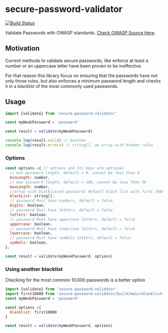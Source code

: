 # secure-password-validator
[![Build Status](https://travis-ci.com/fega/secure-password-validator.svg?branch=master)](https://travis-ci.com/fega/secure-password-validator)

Validate Passwords with OWASP standards. [Check OWASP Source Here](https://owasp-top-10-proactive-controls-2018.readthedocs.io/en/latest/c6-implement-digital-identity.html#level-1-passwords).

## Motivation

Current methods to validate secure passwords, like enforce at least a number or an uppercase letter have been proven to be ineffective.

For that reason this library focus on ensuring that the passwords have not only those rules, but also enforces a minimum password length and checks it in a blacklist of the most commonly used passwords.

## Usage

```js
import {validate} from 'secure-password-validator' 

const myWeakPassword = 'password'

const result = validate(myWeakPassword)

console.log(result.valid) // boolean
console.log(result.errors) // string[], an array with broken rules
```
### Options

```javascript
const options ={ // options and its keys are optional
  // min password length, default = 8, cannot be less than 8
  minLength: number,
  // max password length, default = 100, cannot be less than 50
  maxLength: number,
  //array with blacklisted passwords default black list with first 1000 most common passwords
  blackList: string[], 
  // password Must have numbers, default = false
  digits: boolean,
  // password Must have letters, default = false
  letters: boolean,
  // password Must have uppercase letters, default = false
  uppercase: boolean,
  // password Must have lowercase letters, default = false
  lowercase: boolean,
  // password Must have symbols letters, default = false
  symbols: boolean,
};

const result = validate(myWeakPassword, options)
```
### Using another blacklist

Checking for the most common 10.000 passwords is a better option

```javascript
import {validate} from 'secure-password-validator' 
import first10000 from 'secure-password-validator/build/main/blacklists/first10_000'
const myWeakPassword = 'password'

const options ={
  blacklist: first10000
}

const result = validate(myWeakPassword, options)
```